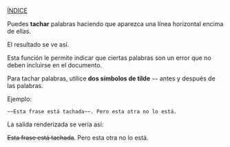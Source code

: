 [ÍNDICE](https://github.com/Zet0699/Guia_markdown/blob/Zet_main/README.md)


Puedes **tachar** palabras haciendo que aparezca una línea horizontal encima de ellas.

El resultado se ve así. 


Esta función le permite indicar que ciertas palabras son un error que no deben incluirse en el documento. 

Para tachar palabras, utilice **dos símbolos de tilde** `~~` antes y después de las palabras.


Ejemplo:

`~~Esta frase está tachada~~. Pero esta otra no lo está.`
    
    
    
    
La salida renderizada se vería así:

~~Esta frase está tachada~~. Pero esta otra no lo está.

